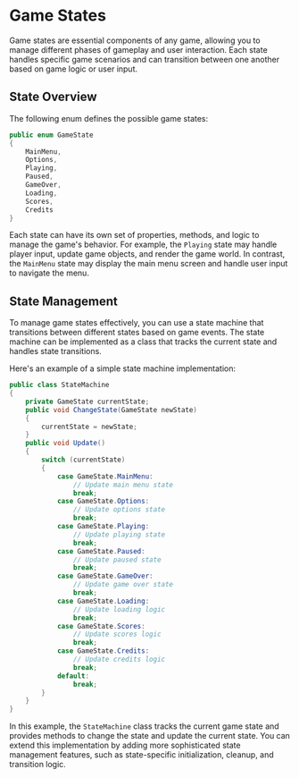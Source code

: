 # Game States

Game states are essential components of any game, allowing you to manage different phases of gameplay and user interaction. Each state handles specific game scenarios and can transition between one another based on game logic or user input.

## State Overview

The following enum defines the possible game states:

```csharp
public enum GameState
{
	MainMenu,
	Options,
	Playing,
	Paused,
	GameOver,
	Loading,
	Scores,
	Credits
}
```
Each state can have its own set of properties, methods, and logic to manage the game's behavior. For example, the `Playing` state may handle player input, update game objects, and render the game world. In contrast, the `MainMenu` state may display the main menu screen and handle user input to navigate the menu.

## State Management

To manage game states effectively, you can use a state machine that transitions between different states based on game events. The state machine can be implemented as a class that tracks the current state and handles state transitions.

Here's an example of a simple state machine implementation:

```csharp
public class StateMachine
{
	private GameState currentState;
	public void ChangeState(GameState newState)
	{
		currentState = newState;
	}
	public void Update()
	{
		switch (currentState)
		{
			case GameState.MainMenu:
				// Update main menu state
				break;
			case GameState.Options:
				// Update options state
				break;
			case GameState.Playing:
				// Update playing state
				break;
			case GameState.Paused:
				// Update paused state
				break;
			case GameState.GameOver:
				// Update game over state
				break;
			case GameState.Loading:
				// Update loading logic
				break;
			case GameState.Scores:
				// Update scores logic
				break;
			case GameState.Credits:
				// Update credits logic
				break;
			default:
				break;
		}
	}
}
```

In this example, the `StateMachine` class tracks the current game state and provides methods to change the state and update the current state. You can extend this implementation by adding more sophisticated state management features, such as state-specific initialization, cleanup, and transition logic.